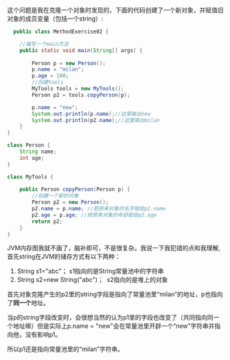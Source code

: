 这个问题是我在克隆一个对象时发现的，下面的代码创建了一个新对象，并赋值旧对象的成员变量（包括一个string）:

```java
  public class MethodExercise02 { 

	//编写一个main方法
	public static void main(String[] args) {
		
		Person p = new Person();
		p.name = "milan";
		p.age = 100;
		//创建tools
		MyTools tools = new MyTools();
		Person p2 = tools.copyPerson(p);

		p.name = "new";
		System.out.println(p.name);//这里输出new
		System.out.println(p2.name);//这里输出milan
	}
}

class Person {
	String name;
	int age;
}

class MyTools {
	
	public Person copyPerson(Person p) {
		//创建一个新的对象
		Person p2 = new Person();
		p2.name = p.name; //把原来对象的名字赋给p2.name
		p2.age = p.age; //把原来对象的年龄赋给p2.age
		return p2;
	}
}
```

JVM内存图我就不画了，脑补即可，不是很复杂。我说一下我犯错的点和我理解,首先string在JVM的储存方式有以下两种：

1. String s1="abc"； s1指向的是String常量池中的字符串
2. String s2=new String("abc")；  s2指向的是堆上的对象

首先对象克隆产生的p2里的string字段是指向了常量池里“milan”的地址，p也指向了**同一个**地址。

当p的string字段改变时，会很想当然的认为p1里的字段也改变了（共同指向同一个地址嘛）但是实际上p.name = "new"会在常量池里开辟一个“new”字符串并指向他，没有影响p1。

所以p1还是指向常量池里的“milan”字符串。
